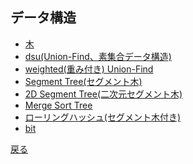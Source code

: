 ## データ構造
- <a href = "">木</a>
- <a href = "structure/dsu.md">dsu(Union-Find、素集合データ構造)</a>
- <a href = "structure/w_dsu.md">weighted(重み付き) Union-Find</a>
- <a href = "structure/segtree.md">Segment Tree(セグメント木)</a>
- <a href = "structure/segtree_2D.md">2D Segment Tree(二次元セグメント木)</a>
- <a href = "structure/mst.md">Merge Sort Tree</a>
- <a href = "structure/rh_seg.md">ローリングハッシュ(セグメント木付き)</a>
- <a href = "structure/bit.md">bit</a>

<a href = "https://github.com/tomo-224/klib/blob/main/index.md">戻る</a>
